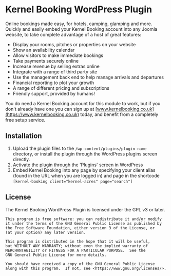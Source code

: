# Kernel Booking WordPress Plugin

Online bookings made easy, for hotels, camping, glamping and more. Quickly and easily embed your Kernel Booking account into any Joomla website, to take complete advantage of a host of great features:

- Display your rooms, pitches or properties on your website
- Show an availability calendar
- Allow visitors to make immediate bookings
- Take payments securely online
- Increase revenue by selling extras online
- Integrate with a range of third party site
- Use the management back end to help manage arrivals and departures
- Financial reporting to plot your growth
- A range of different pricing and subscriptions
- Friendly support, provided by humans!

You do need a Kernel Booking account for this module to work, but if you don't already have one you can sign up at [www.kernelbooking.co.uk](https://www.kernelbooking.co.uk) today, and benefit from a completely free setup service.

## Installation

1. Upload the plugin files to the `/wp-content/plugins/plugin-name` directory, or install the plugin through the WordPress plugins screen directly.
2. Activate the plugin through the 'Plugins' screen in WordPress
3. Embed Kernel Booking into any page by specifying your client alias (found in the URL when you are logged in) and page in the shortcode `[kernel-booking client="kernel-acres" page="search"]`

## License

The Kernel Booking WordPress Plugin is licensed under the GPL v3 or later.

```
This program is free software: you can redistribute it and/or modify
it under the terms of the GNU General Public License as published by
the Free Software Foundation, either version 3 of the License, or
(at your option) any later version.

This program is distributed in the hope that it will be useful,
but WITHOUT ANY WARRANTY; without even the implied warranty of
MERCHANTABILITY or FITNESS FOR A PARTICULAR PURPOSE.  See the
GNU General Public License for more details.

You should have received a copy of the GNU General Public License
along with this program.  If not, see <https://www.gnu.org/licenses/>.
```
